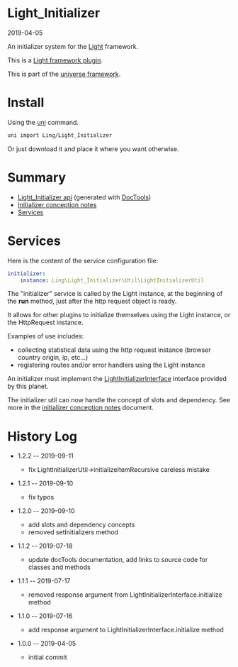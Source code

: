 Light_Initializer
===========
2019-04-05



An initializer system for the [Light](https://github.com/lingtalfi/Light) framework.

This is a [Light framework plugin](https://github.com/lingtalfi/Light/blob/master/doc/pages/plugin.md).

This is part of the [universe framework](https://github.com/karayabin/universe-snapshot).


Install
==========
Using the [uni](https://github.com/lingtalfi/universe-naive-importer) command.
```bash
uni import Ling/Light_Initializer
```

Or just download it and place it where you want otherwise.






Summary
===========
- [Light_Initializer api](https://github.com/lingtalfi/Light_Initializer/blob/master/doc/api/Ling/Light_Initializer.md) (generated with [DocTools](https://github.com/lingtalfi/DocTools))
- [Initializer conception notes](https://github.com/lingtalfi/Light_Initializer/blob/master/doc/pages/initializer-conception-notes.md)
- [Services](#services)






Services
=========

Here is the content of the service configuration file:

```yaml
initializer:
    instance: Ling\Light_Initializer\Util\LightInitializerUtil

```


The "initializer" service is called by the Light instance, at the beginning of the **run** method,
just after the http request object is ready.

It allows for other plugins to initialize themselves using the Light instance, or the HttpRequest instance.

Examples of use includes:

- collecting statistical data using the http request instance (browser country origin, ip, etc...)
- registering routes and/or error handlers using the Light instance


An initializer must implement the [LightInitializerInterface](https://github.com/lingtalfi/Light_Initializer/blob/master/doc/api/Ling/Light_Initializer/Initializer/LightInitializerInterface.md) interface provided by this planet.


The initializer util can now handle the concept of slots and dependency.
See more in the [initializer conception notes](https://github.com/lingtalfi/Light_Initializer/blob/master/doc/pages/initializer-conception-notes.md) document.





History Log
=============

- 1.2.2 -- 2019-09-11

    - fix LightInitializerUtil->initializeItemRecursive careless mistake
    
- 1.2.1 -- 2019-09-10

    - fix typos
    
- 1.2.0 -- 2019-09-10

    - add slots and dependency concepts
    - removed setInitializers method

- 1.1.2 -- 2019-07-18

    - update docTools documentation, add links to source code for classes and methods
    
- 1.1.1 -- 2019-07-17

    - removed response argument from LightInitializerInterface.initialize method
    
- 1.1.0 -- 2019-07-16

    - add response argument to LightInitializerInterface.initialize method
    
- 1.0.0 -- 2019-04-05

    - initial commit